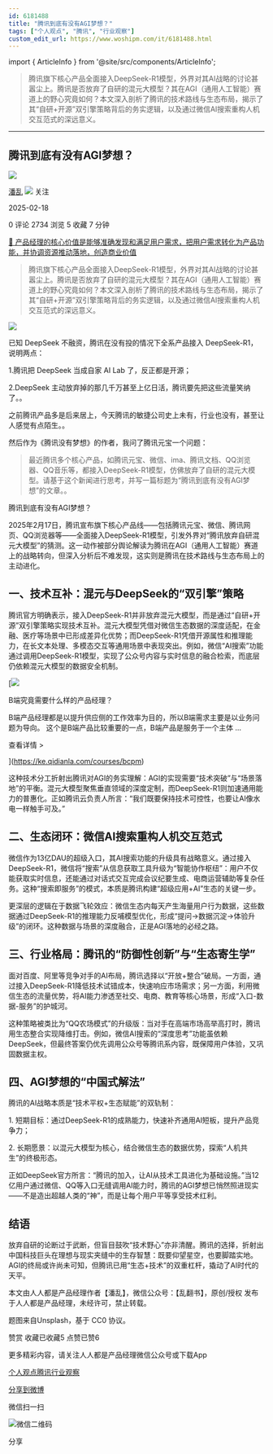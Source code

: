 ```yaml
---
id: 6181488
title: "腾讯到底有没有AGI梦想？"
tags: ["个人观点", "腾讯", "行业观察"]
custom_edit_url: https://www.woshipm.com/it/6181488.html
---
```

import { ArticleInfo } from '@site/src/components/ArticleInfo';

<ArticleInfo
    author="潘乱"
    authorLink="https://www.woshipm.com/u/1530819"
    published="2025-02-18"
    views={2734}
    comments={0}
    collects={5}
/>

> 腾讯旗下核心产品全面接入DeepSeek-R1模型，外界对其AI战略的讨论甚嚣尘上。腾讯是否放弃了自研的混元大模型？其在AGI（通用人工智能）赛道上的野心究竟如何？本文深入剖析了腾讯的技术路线与生态布局，揭示了其“自研+开源”双引擎策略背后的务实逻辑，以及通过微信AI搜索重构人机交互范式的深远意义。

---

## 腾讯到底有没有AGI梦想？

[![](https://static.woshipm.com/pmapp_avatar_20230728104017_7202.jpeg?imageView2/1/w/72/h/72/q/100)](https://www.woshipm.com/u/1530819)

[潘乱](https://www.woshipm.com/u/1530819) ![](https://static.woshipm.com/tag/1123_1@2x.png) 关注

2025-02-18

0 评论 2734 浏览 5 收藏 7 分钟

[🔗 产品经理的核心价值是能够准确发现和满足用户需求，把用户需求转化为产品功能，并协调资源推动落地，创造商业价值](https://ke.qidianla.com/courses/90pm)

> 腾讯旗下核心产品全面接入DeepSeek-R1模型，外界对其AI战略的讨论甚嚣尘上。腾讯是否放弃了自研的混元大模型？其在AGI（通用人工智能）赛道上的野心究竟如何？本文深入剖析了腾讯的技术路线与生态布局，揭示了其“自研+开源”双引擎策略背后的务实逻辑，以及通过微信AI搜索重构人机交互范式的深远意义。

![](https://image.woshipm.com/2025/02/18/bc38bd0e-edab-11ef-a5ed-00163e09d72f.png)

已知 DeepSeek 不融资，腾讯在没有投的情况下全系产品接入 DeepSeek-R1，说明两点：

1.腾讯把 DeepSeek 当成自家 AI Lab 了，反正都是开源；

2.DeepSeek 主动放弃掉的那几千万甚至上亿日活，腾讯要先把这些流量笑纳了。。

之前腾讯产品多是后来居上，今天腾讯的敏捷公司史上未有，行业也没有，甚至让人感觉有点陌生。。

然后作为《腾讯没有梦想》的作者，我问了腾讯元宝一个问题：

> 最近腾讯多个核心产品，如腾讯元宝、微信、ima、腾讯文档、QQ浏览器、QQ音乐等，都接入DeepSeek-R1模型，仿佛放弃了自研的混元大模型。请基于这个新闻进行思考，并写一篇标题为“腾讯到底有没有AGI梦想”的文章。。

腾讯到底有没有AGI梦想？

2025年2月17日，腾讯宣布旗下核心产品线——包括腾讯元宝、微信、腾讯网页、QQ浏览器等——全面接入DeepSeek-R1模型，引发外界对“腾讯放弃自研混元大模型”的猜测。这一动作被部分舆论解读为腾讯在AGI（通用人工智能）赛道上的战略转向，但深入分析后不难发现，这实则是腾讯在技术路线与生态布局上的主动进化。

## 一、技术互补：混元与DeepSeek的“双引擎”策略

腾讯官方明确表示，接入DeepSeek-R1并非放弃混元大模型，而是通过“自研+开源”双引擎策略实现技术互补。混元大模型凭借对微信生态数据的深度适配，在金融、医疗等场景中已形成差异化优势；而DeepSeek-R1凭借开源属性和推理能力，在长文本处理、多模态交互等通用场景中表现突出。例如，微信“AI搜索”功能通过调用DeepSeek-R1模型，实现了公众号内容与实时信息的融合检索，而底层仍依赖混元大模型的数据安全机制。

[![](https://image.woshipm.com/2023/08/02/f7cafd68-30e3-11ee-9da3-00163e0b5ff3.png)

B端究竟需要什么样的产品经理？

B端产品经理都是以提升供应侧的工作效率为目的，所以B端需求主要是以业务问题为导向。 这个是B端产品比较重要的一点，B端产品是服务于一个主体 ...

查看详情 >

](https://ke.qidianla.com/courses/bcpm)

这种技术分工折射出腾讯对AGI的务实理解：AGI的实现需要“技术突破”与“场景落地”的平衡。混元大模型聚焦垂直领域的深度定制，而DeepSeek-R1则加速通用能力的普惠化。正如腾讯云负责人所言：“我们既要保持技术可控性，也要让AI像水电一样触手可及。”

## 二、生态闭环：微信AI搜索重构人机交互范式

微信作为13亿DAU的超级入口，其AI搜索功能的升级具有战略意义。通过接入DeepSeek-R1，微信将“搜索”从信息获取工具升级为“智能协作枢纽”：用户不仅能获取实时信息，还能通过对话式交互完成会议纪要生成、电商运营辅助等复杂任务。这种“搜索即服务”的模式，本质是腾讯构建“超级应用+AI”生态的关键一步。

更深层的逻辑在于数据飞轮效应：微信生态内每天产生海量用户行为数据，这些数据通过DeepSeek-R1的推理能力反哺模型优化，形成“提问→数据沉淀→体验升级”的闭环。这种数据与场景的深度融合，正是AGI落地的必经之路。

## 三、行业格局：腾讯的“防御性创新”与“生态寄生学”

面对百度、阿里等竞争对手的AI布局，腾讯选择以“开放+整合”破局。一方面，通过接入DeepSeek-R1降低技术试错成本，快速响应市场需求；另一方面，利用微信生态的流量优势，将AI能力渗透至社交、电商、教育等核心场景，形成“入口-数据-服务”的护城河。

这种策略被类比为“QQ农场模式”的升级版：当对手在高端市场高举高打时，腾讯用生态整合实现降维打击。例如，微信AI搜索的“深度思考”功能虽依赖DeepSeek，但最终答案仍优先调用公众号等腾讯系内容，既保障用户体验，又巩固数据主权。

## 四、AGI梦想的“中国式解法”

腾讯的AI战略本质是“技术平权+生态赋能”的双轨制：

1\. 短期目标：通过DeepSeek-R1的成熟能力，快速补齐通用AI短板，提升产品竞争力；

2\. 长期愿景：以混元大模型为核心，结合微信生态的数据优势，探索“人机共生”的终极形态。

正如DeepSeek官方所言：“腾讯的加入，让AI从技术工具进化为基础设施。”当12亿用户通过微信、QQ等入口无缝调用AI能力时，腾讯的AGI梦想已悄然照进现实——不是造出超越人类的“神”，而是让每个用户平等享受技术红利。

## 结语

放弃自研的论断过于武断，但盲目鼓吹“技术野心”亦非清醒。腾讯的选择，折射出中国科技巨头在理想与现实夹缝中的生存智慧：既要仰望星空，也要脚踏实地。AGI的终局或许尚未可知，但腾讯已用“生态+技术”的双重杠杆，撬动了AI时代的天平。

本文由人人都是产品经理作者【潘乱】，微信公众号：【乱翻书】，原创/授权 发布于人人都是产品经理，未经许可，禁止转载。

题图来自Unsplash，基于 CC0 协议。

赞赏 收藏已收藏5 点赞已赞6

更多精彩内容，请关注人人都是产品经理微信公众号或下载App

[个人观点](https://www.woshipm.com/tag/%e4%b8%aa%e4%ba%ba%e8%a7%82%e7%82%b9)[腾讯](https://www.woshipm.com/tag/%e8%85%be%e8%ae%af)[行业观察](https://www.woshipm.com/tag/%e8%a1%8c%e4%b8%9a%e8%a7%82%e5%af%9f)

[分享到微博](https://service.weibo.com/share/share.php?appkey=2775287854&title=腾讯到底有没有AGI梦想？&url=https://www.woshipm.com/it/6181488.html&pic=https://image.woshipm.com/2025/02/18/bc38bd0e-edab-11ef-a5ed-00163e09d72f.png)

微信扫一扫

![微信二维码](https://api.pwmqr.com/qrcode/create/?url=https://www.woshipm.com/it/6181488.html)

分享